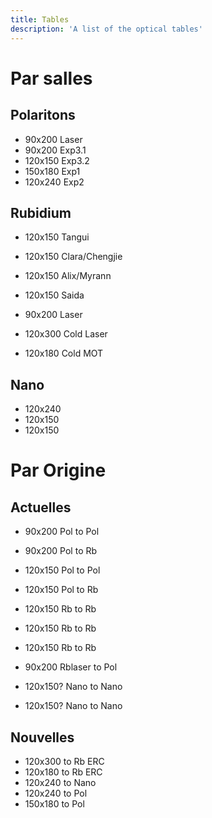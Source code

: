 ```yaml
---
title: Tables
description: 'A list of the optical tables'
---
```


# Par salles

## Polaritons
- 90x200  Laser
- 90x200  Exp3.1
- 120x150 Exp3.2
- 150x180 Exp1
- 120x240 Exp2


## Rubidium
- 120x150 Tangui
- 120x150 Clara/Chengjie
- 120x150 Alix/Myrann
- 120x150 Saida
- 90x200  Laser

- 120x300 Cold Laser
- 120x180 Cold MOT

## Nano
- 120x240
- 120x150 
- 120x150


# Par Origine 

## Actuelles
- 90x200 Pol to Pol 
- 90x200 Pol to Rb
- 120x150 Pol to Pol
- 120x150 Pol to Rb

- 120x150 Rb to Rb
- 120x150 Rb to Rb
- 120x150 Rb to Rb
- 90x200 Rblaser to Pol

- 120x150? Nano to Nano
- 120x150? Nano to Nano

## Nouvelles
- 120x300 to Rb ERC
- 120x180 to Rb ERC 
- 120x240 to Nano 
- 120x240 to Pol
- 150x180 to Pol